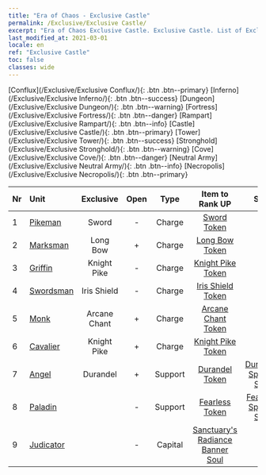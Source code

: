 ```yaml
---
title: "Era of Chaos - Exclusive Castle"
permalink: /Exclusive/Exclusive Castle/
excerpt: "Era of Chaos Exclusive Castle. Exclusive Castle. List of Exclusive Castle in Era of Chaos"
last_modified_at: 2021-03-01
locale: en
ref: "Exclusive Castle"
toc: false
classes: wide
---
```

 [Conflux](/Exclusive/Exclusive Conflux/){: .btn .btn--primary} [Inferno](/Exclusive/Exclusive Inferno/){: .btn .btn--success} [Dungeon](/Exclusive/Exclusive Dungeon/){: .btn .btn--warning} [Fortress](/Exclusive/Exclusive Fortress/){: .btn .btn--danger} [Rampart](/Exclusive/Exclusive Rampart/){: .btn .btn--info} [Castle](/Exclusive/Exclusive Castle/){: .btn .btn--primary} [Tower](/Exclusive/Exclusive Tower/){: .btn .btn--success} [Stronghold](/Exclusive/Exclusive Stronghold/){: .btn .btn--warning} [Cove](/Exclusive/Exclusive Cove/){: .btn .btn--danger} [Neutral Army](/Exclusive/Exclusive Neutral Army/){: .btn .btn--info} [Necropolis](/Exclusive/Exclusive Necropolis/){: .btn .btn--primary} 

  | Nr |         Unit        | Exclusive | Open  |    Type   |  Item to Rank UP      |  Skin   |
  |:---|:--------------------|:-------------:|:-----:|:---------:|:---------------------:|:-------:|
  | 1  | [Pikeman](/units/Pikeman/) | Sword | - | Charge | [Sword Token](/Items/con_163/) | - |
  | 2  | [Marksman](/units/Marksman/) | Long Bow | + | Charge | [Long Bow Token](/Items/con_134/) | - |
  | 3  | [Griffin](/units/Griffin/) | Knight Pike | - | Charge | [Knight Pike Token](/Items/con_210/) | - |
  | 4  | [Swordsman](/units/Swordsman/) | Iris Shield | - | Charge | [Iris Shield Token](/Items/con_153/) | - |
  | 5  | [Monk](/units/Monk/) | Arcane Chant | + | Charge | [Arcane Chant Token](/Items/con_122/) | - |
  | 6  | [Cavalier](/units/Cavalier/) | Knight Pike | + | Charge | [Knight Pike Token](/Items/con_210/) | - |
  | 7  | [Angel](/units/Angel/) | Durandel | + | Support | [Durandel Token](/Items/con_1313/) | [Durandel Special Skin](/Items/con_736/) |
  | 8  | [Paladin](/units/Paladin/) |  | - | Support | [Fearless Token](/Items/con_337/) | [Fearless Special Skin](/Items/con_1107/) |
  | 9  | [Judicator](/units/Judicator/) |  | - | Capital | [Sanctuary's Radiance Banner Soul](/Items/con_723/) | - |
